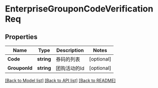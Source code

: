 # EnterpriseGrouponCodeVerificationReq

## Properties

Name | Type | Description | Notes
------------ | ------------- | ------------- | -------------
**Code** | **string** | 券码的列表 | [optional] 
**GrouponId** | **string** | 团购活动的Id | [optional] 

[[Back to Model list]](../README.md#documentation-for-models) [[Back to API list]](../README.md#documentation-for-api-endpoints) [[Back to README]](../README.md)


